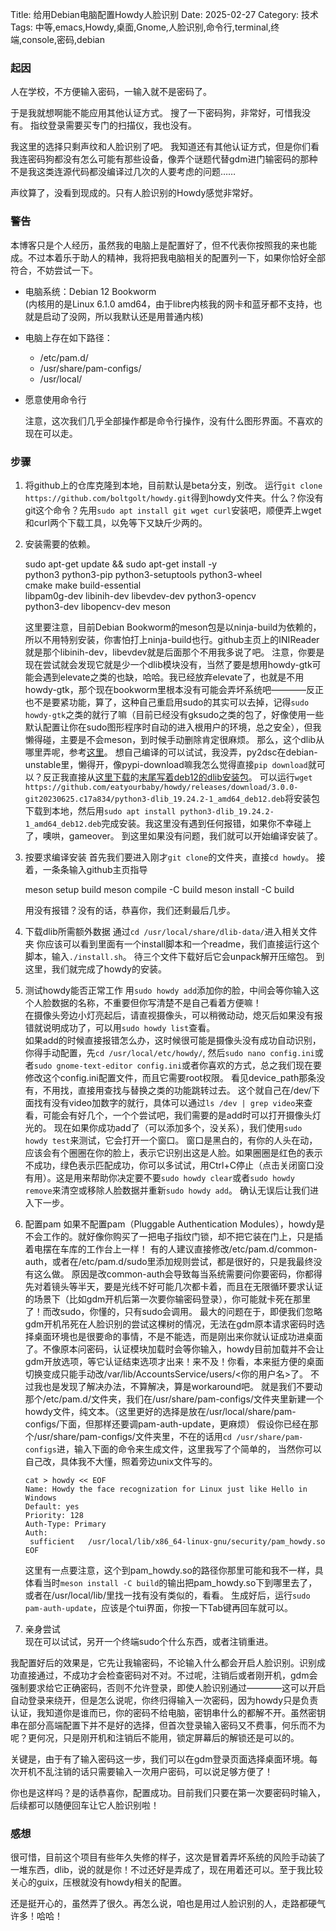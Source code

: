 Title: 给用Debian电脑配置Howdy人脸识别
Date: 2025-02-27
Category: 技术
Tags: 中等,emacs,Howdy,桌面,Gnome,人脸识别,命令行,terminal,终端,console,密码,debian

### 起因

人在学校，不方便输入密码，一输入就不是密码了。

于是我就想啊能不能应用其他认证方式。
搜了一下密码狗，非常好，可惜我没有。
指纹登录需要买专门的扫描仪，我也没有。

我这里的选择只剩声纹和人脸识别了吧。
我知道还有其他认证方式，但是你们看我连密码狗都没有怎么可能有那些设备，像弄个谜题代替gdm进门输密码的那种不是我这类连源代码都没编译过几次的人要考虑的问题……

声纹算了，没看到现成的。只有人脸识别的Howdy感觉非常好。

### 警告

本博客只是个人经历，虽然我的电脑上是配置好了，但不代表你按照我的来也能成。不过本着乐于助人的精神，我将把我电脑相关的配置列一下，如果你恰好全部符合，不妨尝试一下。

- 电脑系统：Debian 12 Bookworm  
  (内核用的是Linux 6.1.0 amd64，由于libre内核我的网卡和蓝牙都不支持，也就是启动了没网，所以我默认还是用普通内核)  
- 电脑上存在如下路径：
    + /etc/pam.d/
    + /usr/share/pam-configs/
    + /usr/local/
- 愿意使用命令行

  注意，这次我们几乎全部操作都是命令行操作，没有什么图形界面。不喜欢的现在可以走。

### 步骤

1. 将github上的仓库克隆到本地，目前默认是beta分支，别改。
   运行`git clone https://github.com/boltgolt/howdy.git`得到howdy文件夹。什么？你没有git这个命令？先用`sudo apt install git wget curl`安装吧，顺便弄上wget和curl两个下载工具，以免等下又缺斤少两的。   
2. 安装需要的依赖。

	sudo apt-get update && sudo apt-get install -y \
   	python3 python3-pip python3-setuptools python3-wheel \
   	cmake make build-essential \
   	libpam0g-dev libinih-dev libevdev-dev python3-opencv \
   	python3-dev libopencv-dev meson

   这里要注意，目前Debian Bookworm的meson包是以ninja-build为依赖的，所以不用特别安装，你害怕打上ninja-build也行。github主页上的INIReader就是那个libinih-dev，libevdev就是后面那个不用我多说了吧。
   注意，你要是现在尝试就会发现它就是少一个dlib模块没有，当然了要是想用howdy-gtk可能会遇到elevate之类的也缺，哈哈。我已经放弃elevate了，也就是不用howdy-gtk，那个现在bookworm里根本没有可能会弄坏系统吧————反正也不是要紧功能，算了，这种自己重启用sudo的其实可以去掉，记得`sudo howdy-gtk`之类的就行了嘛（目前已经没有gksudo之类的包了，好像使用一些默认配置让你在sudo图形程序时自动的进入根用户的环境，总之安全），但我懒得碰，主要是不会meson，到时候手动删除肯定很麻烦。
   那么，这个dlib从哪里弄呢，参考[这里](https://github.com/boltgolt/howdy/pull/814)。
   想自己编译的可以试试，我没弄，py2dsc在debian-unstable里，懒得开，像pypi-download嘛我怎么觉得直接`pip download`就可以？反正我直接从[这里下载](https://github.com/DingoBits/howdy/releases/tag/3.0.0-git20230625.c17a834)的[末尾写着deb12的dlib安装包](https://github.com/eatyourbaby/howdy/releases/download/3.0.0-git20230625.c17a834/python3-dlib_19.24.2-1_amd64_deb12.deb)。
   可以运行`wget https://github.com/eatyourbaby/howdy/releases/download/3.0.0-git20230625.c17a834/python3-dlib_19.24.2-1_amd64_deb12.deb`将安装包下载到本地，然后用`sudo apt install python3-dlib_19.24.2-1_amd64_deb12.deb`完成安装。我这里没有遇到任何报错，如果你不幸碰上了，噢哄，gameover。
   到这里如果没有问题，我们就可以开始编译安装了。
3. 按要求编译安装
   首先我们要进入刚才`git clone`的文件夹，直接`cd howdy`。
   接着，一条条输入github主页指导
   
	meson setup build
   	meson compile -C build
   	meson install -C build

   用没有报错？没有的话，恭喜你，我们还剩最后几步。
4. 下载dlib所需额外数据
   通过`cd /usr/local/share/dlib-data/`进入相关文件夹
   你应该可以看到里面有一个install脚本和一个readme，我们直接运行这个脚本，输入`./install.sh`。
   待三个文件下载好后它会unpack解开压缩包。
   到这里，我们就完成了howdy的安装。
5. 测试howdy能否正常工作
   用`sudo howdy add`添加你的脸，中间会等你输入这个人脸数据的名称，不重要但你写清楚不是自己看着方便嘛！   
   在摄像头旁边小灯亮起后，请直视摄像头，可以稍微动动，熄灭后如果没有报错就说明成功了，可以用`sudo howdy list`查看。   
   如果add的时候直接报错怎么办，这时候很可能是摄像头没有成功自动识别，你得手动配置，先`cd /usr/local/etc/howdy/`, 然后`sudo nano config.ini`或者`sudo gnome-text-editor config.ini`或者你喜欢的方式，总之我们现在要修改这个config.ini配置文件，而且它需要root权限。
   看见device_path那条没有，不用找，直接用查找与替换之类的功能跳转过去。
   这个就自己在/dev/下面找有没有video加数字的就行，具体可以通过`ls /dev | grep video`来查看，可能会有好几个，一个个尝试吧，我们需要的是add时可以打开摄像头灯光的。
   现在如果你成功add了（可以添加多个，没关系），我们使用`sudo howdy test`来测试，它会打开一个窗口。
   窗口是黑白的，有你的人头在动，应该会有个圈圈在你的脸上，表示它识别出这是人脸。如果圈圈是红色的表示不成功，绿色表示匹配成功，你可以多试试，用Ctrl+C停止（点击关闭窗口没有用）。这是用来帮助你决定要不要`sudo howdy clear`或者`sudo howdy remove`来清空或移除人脸数据并重新`sudo howdy add`。
   确认无误后让我们进入下一步。   
6. 配置pam
   如果不配置pam（Pluggable Authentication Modules），howdy是不会工作的。就好像你购买了一把电子指纹门锁，却不把它装在门上，只是插着电摆在车库的工作台上一样！
   有的人建议直接修改/etc/pam.d/common-auth，或者在/etc/pam.d/sudo里添加规则尝试，都是很好的，只是我最终没有这么做。
   原因是改common-auth会导致每当系统需要问你要密码，你都得先对着镜头等半天，要是光线不好可能几次都卡着，而且在无限循环要求认证的场景下（比如gdm开机后第一次要你输密码登录），你可能就卡死在那里了！而改sudo，你懂的，只有sudo会调用。
   最大的问题在于，即便我们忽略gdm开机吊死在人脸识别的尝试这棵树的情况，无法在gdm原本请求密码时选择桌面环境也是很要命的事情，不是不能选，而是刚出来你就认证成功进桌面了。不像原本问密码，认证模块加载时会等你输入，howdy目前加载并不会让gdm开放选项，等它认证结束选项才出来！来不及！你看，本来挺方便的桌面切换变成只能手动改/var/lib/AccountsService/users/<你的用户名>了。
   不过我也是发现了解决办法，不算解决，算是workaround吧。
   就是我们不要动那个/etc/pam.d/文件夹，我们在/usr/share/pam-configs/文件夹里新建一个howdy文件，纯文本。（这里更好的选择是放在/usr/local/share/pam-configs/下面，但那样还要调pam-auth-update，更麻烦）
   假设你已经在那个/usr/share/pam-configs/文件夹里，不在的话用`cd /usr/share/pam-configs`进，输入下面的命令来生成文件，这里我写了个简单的， 当然你可以自己改，具体我不大懂，照着旁边unix文件写的。
   
       cat > howdy << EOF
       Name: Howdy the face recognization for Linux just like Hello in Windows
       Default: yes
       Priority: 128
       Auth-Type: Primary
       Auth:
		sufficient   /usr/local/lib/x86_64-linux-gnu/security/pam_howdy.so
       EOF

   这里有一点要注意，这个到pam_howdy.so的路径你那里可能和我不一样，具体看当时`meson install -C build`的输出把pam_howdy.so下到哪里去了，或者在/usr/local/lib/里找一找有没有类似的，看看。
   生成好后，运行`sudo pam-auth-update`，应该是个tui界面，你按一下Tab键再回车就可以。
7. 亲身尝试   
   现在可以试试，另开一个终端sudo个什么东西，或者注销重进。

我配置好后的效果是，它先让我输密码，不论输入什么都会开启人脸识别。识别成功直接通过，不成功才会检查密码对不对。不过呢，注销后或者刚开机，gdm会强制要求给它正确密码，否则不允许登录，即使人脸识别通过————这可以开启自动登录来绕开，但是怎么说呢，你终归得输入一次密码，因为howdy只是负责认证，我知道你是谁而已，你的密码不给电脑，密钥串什么的都解不开。虽然密钥串在部分高端配置下并不是好的选择，但首次登录输入密码又不费事，何乐而不为呢？更何况，只是刚开机和注销后不能用，锁定屏幕后的解锁还是可以的。

关键是，由于有了输入密码这一步，我们可以在gdm登录页面选择桌面环境。每次开机不乱注销的话只需要输入一次用户密码，可以说足够方便了！

你也是这样吗？是的话恭喜你，配置成功。目前我们只要在第一次要密码时输入，后续都可以随便回车让它人脸识别啦！

### 感想

很可惜，目前这个项目有些年久失修的样子，这次是冒着弄坏系统的风险手动装了一堆东西，dlib，说的就是你！不过还好是弄成了，现在用着还可以。至于我比较关心的guix，压根就没有howdy相关的配置。

还是挺开心的，虽然弄了很久。再怎么说，咱也是用过人脸识别的人，走路都硬气许多！哈哈！
